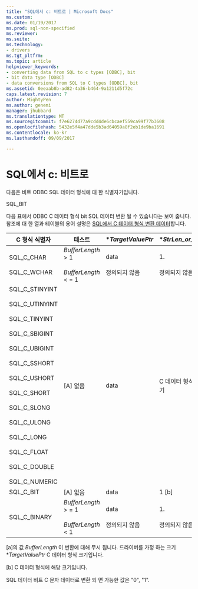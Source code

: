 ```yaml
---
title: "SQL에서 c: 비트로 | Microsoft Docs"
ms.custom: 
ms.date: 01/19/2017
ms.prod: sql-non-specified
ms.reviewer: 
ms.suite: 
ms.technology:
- drivers
ms.tgt_pltfrm: 
ms.topic: article
helpviewer_keywords:
- converting data from SQL to c types [ODBC], bit
- bit data type [ODBC]
- data conversions from SQL to C types [ODBC], bit
ms.assetid: 0eeaab8b-ad82-4a36-b464-9a1211d5f72c
caps.latest.revision: 7
author: MightyPen
ms.author: genemi
manager: jhubbard
ms.translationtype: MT
ms.sourcegitcommit: f7e6274d77a9cdd4de6cbcaef559ca99f77b3608
ms.openlocfilehash: 5432e5f4a47dde5b3ad64059a8f2eb1de9ba1691
ms.contentlocale: ko-kr
ms.lasthandoff: 09/09/2017

---
```

# <a name="sql-to-c-bit"></a>SQL에서 c: 비트로
다음은 비트 ODBC SQL 데이터 형식에 대 한 식별자가입니다.  
  
 SQL_BIT  
  
 다음 표에서 ODBC C 데이터 형식 bit SQL 데이터 변환 될 수 있습니다는 보여 줍니다. 참조에 대 한 열과 테이블의 용어 설명은 [SQL에서 C 데이터 형식 변환 데이터](../../../odbc/reference/appendixes/converting-data-from-sql-to-c-data-types.md)합니다.  
  
|C 형식 식별자|테스트|**TargetValuePtr*|**StrLen_or_IndPtr*|SQLSTATE|  
|-----------------------|----------|------------------------|----------------------------|--------------|  
|SQL_C_CHAR<br /><br /> SQL_C_WCHAR|*BufferLength* > 1<br /><br /> *BufferLength* < = 1|data<br /><br /> 정의되지 않음|1.<br /><br /> 정의되지 않음|n/a<br /><br /> 22003|  
|SQL_C_STINYINT<br /><br /> SQL_C_UTINYINT<br /><br /> SQL_C_TINYINT<br /><br /> SQL_C_SBIGINT<br /><br /> SQL_C_UBIGINT<br /><br /> SQL_C_SSHORT<br /><br /> SQL_C_USHORT<br /><br /> SQL_C_SHORT<br /><br /> SQL_C_SLONG<br /><br /> SQL_C_ULONG<br /><br /> SQL_C_LONG<br /><br /> SQL_C_FLOAT<br /><br /> SQL_C_DOUBLE<br /><br /> SQL_C_NUMERIC|[A] 없음|data|C 데이터 형식의 크기|n/a|  
|SQL_C_BIT|[A] 없음|data|1 [b]|n/a|  
|SQL_C_BINARY|*BufferLength* > = 1<br /><br /> *BufferLength* < 1|data<br /><br /> 정의되지 않음|1.<br /><br /> 정의되지 않음|n/a<br /><br /> 22003|  
  
 [a]의 값 *BufferLength* 이 변환에 대해 무시 됩니다. 드라이버를 가정 하는 크기 **TargetValuePtr* C 데이터 형식 크기입니다.  
  
 [b] C 데이터 형식에 해당 크기입니다.  
  
 SQL 데이터 비트 C 문자 데이터로 변환 되 면 가능한 값은 "0", "1".
